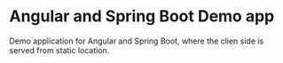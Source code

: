 # Angular and Spring Boot Demo app

Demo application for Angular and Spring Boot, where the clien side is served from static location.

